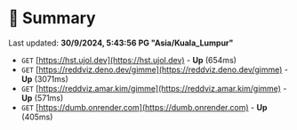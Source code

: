 # 📖 Summary
Last updated: **30/9/2024, 5:43:56 PG "Asia/Kuala_Lumpur"**

- `GET` [https://hst.ujol.dev](https://hst.ujol.dev) - **Up** (654ms)
- `GET` [https://reddviz.deno.dev/gimme](https://reddviz.deno.dev/gimme) - **Up** (3071ms)
- `GET` [https://reddviz.amar.kim/gimme](https://reddviz.amar.kim/gimme) - **Up** (571ms)
- `GET` [https://dumb.onrender.com](https://dumb.onrender.com) - **Up** (405ms)
